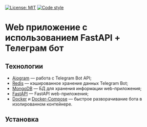 [![License: MIT](https://img.shields.io/badge/License-MIT-yellow.svg)](https://opensource.org/licenses/MIT)
[![Code style](https://img.shields.io/badge/code%20style-black-000000.svg)](https://github.com/psf/black)

# Web приложение с использованием FastAPI + Телеграм бот 


## Технологии

* [Aiogram](https://github.com/aiogram/aiogram) — работа с Telegram Bot API;
* [Redis](https://redis.io) — кэшированное хранение данных Telegram Bot;
* [MongoDB](https://mongodb.com) — БД для хранения информации web-приложения;
* [FastAPI](https://fastapi.tiangolo.com) — FastAPI web-приложения;
* [Docker](https://www.docker.com) и [Docker-Compose](https://docs.docker.com/compose) — быстрое разворачивание бота в изолированном контейнере.

## Установка

